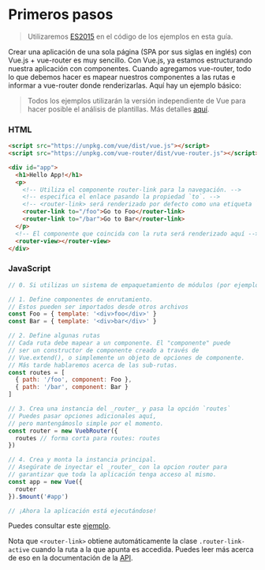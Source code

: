 # Primeros pasos

> Utilizaremos [ES2015](https://github.com/lukehoban/es6features) en el código de los ejemplos en esta guía.

Crear una aplicación de una sola página (SPA por sus siglas en inglés) con Vue.js + vue-router es muy sencillo. Con Vue.js, ya estamos estructurando nuestra aplicación con componentes. Cuando agregamos vue-router, todo lo que debemos hacer es mapear nuestros componentes a las rutas e informar a vue-router donde renderizarlas. Aquí hay un ejemplo básico:

> Todos los ejemplos utilizarán la versión independiente de Vue para hacer posible el análisis de plantillas. Más detalles [aquí](https://vuejs.org/v2/guide/installation.html#Runtime-Compiler-vs-Runtime-only).

### HTML

``` html
<script src="https://unpkg.com/vue/dist/vue.js"></script>
<script src="https://unpkg.com/vue-router/dist/vue-router.js"></script>

<div id="app">
  <h1>Hello App!</h1>
  <p>
    <!-- Utiliza el componente router-link para la navegación. -->
    <!-- especifica el enlace pasando la propiedad `to`. -->
    <!-- <router-link> será renderizado por defecto como una etiqueta `<a>` -->
    <router-link to="/foo">Go to Foo</router-link>
    <router-link to="/bar">Go to Bar</router-link>
  </p>
  <!-- El componente que coincida con la ruta será renderizado aquí -->
  <router-view></router-view>
</div>
```

### JavaScript

``` js
// 0. Si utilizas un sistema de empaquetamiento de módulos (por ejemplo, a través de vue-cli), importa Vue y VuebRouter y luego ejecuta Vue.use(VuebRouter).

// 1. Define componentes de enrutamiento.
// Estos pueden ser importados desde otros archivos
const Foo = { template: '<div>foo</div>' }
const Bar = { template: '<div>bar</div>' }

// 2. Define algunas rutas
// Cada ruta debe mapear a un componente. El "componente" puede
// ser un constructor de componente creado a través de
// Vue.extend(), o simplemente un objeto de opciones de componente.
// Más tarde hablaremos acerca de las sub-rutas.
const routes = [
  { path: '/foo', component: Foo },
  { path: '/bar', component: Bar }
]

// 3. Crea una instancia del _router_ y pasa la opción `routes`
// Puedes pasar opciones adicionales aquí,
// pero mantengámoslo simple por el momento.
const router = new VuebRouter({
  routes // forma corta para routes: routes
})

// 4. Crea y monta la instancia principal.
// Asegúrate de inyectar el _router_ con la opcion router para
// garantizar que toda la aplicación tenga acceso al mismo.
const app = new Vue({
  router
}).$mount('#app')

// ¡Ahora la aplicación está ejecutándose!
```

Puedes consultar este [ejemplo](http://jsfiddle.net/yyx990803/xgrjzsup/).

Nota que `<router-link>` obtiene automáticamente la clase `.router-link-active` cuando la ruta a la que apunta es accedida. Puedes leer más acerca de eso en la documentación de la [API](../api/router-link.md).
